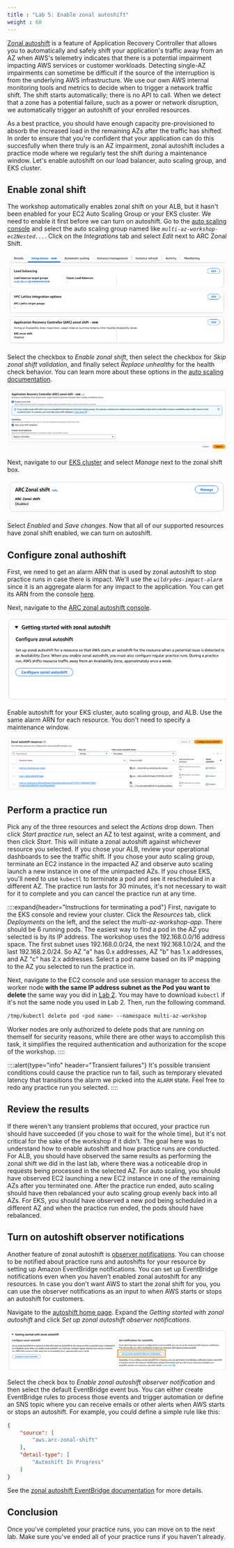```yaml
---
title : "Lab 5: Enable zonal autoshift"
weight : 60
---
```


[Zonal autoshift]((https://docs.aws.amazon.com/r53recovery/latest/dg/arc-zonal-autoshift.html)) is a feature of Application Recovery Controller that allows you to automatically and safely shift your application's traffic away from an AZ when AWS's telemetry indicates that there is a potential impairment impacting AWS services or customer workloads. Detecting single-AZ impairments can sometime be difficult if the source of the interruption is from the underlying AWS infrastructure. We use our own AWS internal monitoring tools and metrics to decide when to trigger a network traffic shift. The shift starts automatically; there is no API to call. When we detect that a zone has a potential failure, such as a power or network disruption, we automatically trigger an autoshift of your enrolled resources.

As a best practice, you should have enough capacity pre-provisioned to absorb the increased load in the remaining AZs after the traffic has shifted. In order to ensure that you're confident that your application can do this succesfully when there truly is an AZ impairment, zonal autoshift includes a practice mode where we regularly test the shift during a maintenance window. Let's enable autoshift on our load balancer, auto scaling group, and EKS cluster. 

## Enable zonal shift
The workshop automatically enables zonal shift on your ALB, but it hasn't been enabled for your EC2 Auto Scaling Group or your EKS cluster. We need to enable it first before we can turn on autoshift. Go to the [auto scaling console](https://console.aws.amazon.com/ec2/home#AutoScalingGroups:) and select the auto scaling group named like *`multi-az-workshop-ec2Nested...`*. Click on the *Integrations* tab and select *Edit* next to ARC Zonal Shift.

![asg-integrations](/static/asg-integrations.png)

Select the checkbox to *Enable zonal shift*, then select the checkbox for *Skip zonal shift validation*, and finally select *Replace unhealthy* for the health check behavior. You can learn more about these options in the [auto scaling documentation](https://docs.aws.amazon.com/autoscaling/ec2/userguide/ec2-auto-scaling-zonal-shift.html).

![asg-zonal-shift](/static/asg-zonal-shift.png)

Next, navigate to our [EKS cluster](https://console.aws.amazon.com/eks/clusters/multi-az-workshop-eks-cluster) and select *Manage* next to the zonal shift box.

![eks-zonal-shift-manage](/static/eks-zonal-shift-manage.png)

Select *Enabled* and *Save changes*. Now that all of our supported resources have zonal shift enabled, we can turn on autoshift.

## Configure zonal authoshift
First, we need to get an alarm ARN that is used by zonal autoshift to stop practice runs in case there is impact. We'll use the *`wildrydes-impact-alarm`* since it is an aggregate alarm for any impact to the application. You can get its ARN from the console [here](https://console.aws.amazon.com/cloudwatch/home#alarmsV2:alarm/wildrydes-impact-alarm).

Next, navigate to the [ARC zonal autoshift console](https://console.aws.amazon.com/route53recovery/zonalshift/home#/autoshift).

![configure-autoshift](/static/configure-autoshift.png)

Enable autoshift for your EKS cluster, auto scaling group, and ALB. Use the same alarm ARN for each resource. You don't need to specify a maintenance window.

![zonal-autoshift-resources](/static/zonal-autoshift-resources.png)

## Perform a practice run
Pick any of the three resources and select the *Actions* drop down. Then click *Start practice run*, select an AZ to test against, write a comment, and then click *Start*. This will initiate a zonal autoshift against whichever resource you selected. If you chose your ALB, review your operational dashboards to see the traffic shift. If you chose your auto scaling group, terminate an EC2 instance in the impacted AZ and observe auto scaling launch a new instance in one of the unimpacted AZs. If you chose EKS, you'll need to use `kubectl` to terminate a pod and see it rescheduled in a different AZ. The practice run lasts for 30 minutes, it's not necessary to wait for it to complete and you can cancel the practice run at any time.

::::expand{header="Instructions for terminating a pod"}
First, navigate to the EKS console and review your cluster. Click the *Resources* tab, click *Deployments* on the left, and the select the *multi-az-workshop-app*. There should be 6 running pods. The easiest way to find a pod in the AZ you selected is by its IP address. The workshop uses the 192.168.0.0/16 address space. The first subnet uses 192.168.0.0/24, the next 192.168.1.0/24, and the last 192.168.2.0/24. So AZ "a" has 0.x addresses, AZ "b" has 1.x addresses, and AZ "c" has 2.x addresses. Select a pod name based on its IP mapping to the AZ you selected to run the practice in.

Next, navigate to the EC2 console and use session manager to access the worker node **with the same IP address subnet as the Pod you want to delete** the same way you did in [Lab 2](/lab-2). You may have to download `kubectl` if it's not the same node you used in Lab 2. Then, run the following command.

```bash
/tmp/kubectl delete pod <pod name> --namespace multi-az-workshop
```

Worker nodes are only authorized to delete pods that are running on themself for security reasons, while there are other ways to accomplish this task, it simplifies the required authentication and authorization for the scope of the workshop.
::::

::::alert{type="info" header="Transient failures"}
It's possible transient conditions could cause the practice run to fail, such as temporary elevated latency that transitions the alarm we picked into the `ALARM` state. Feel free to redo any practice run you selected.
::::

## Review the results
If there weren't any transient problems that occured, your practice run should have succeeded (if you chose to wait for the whole time), but it's not critical for the sake of the workshop if it didn't. The goal here was to understand how to enable autoshift and how practice runs are conducted. For ALB, you should have observed the same results as performing the zonal shift we did in the last lab, where there was a noticeable drop in requests being processed in the selected AZ. For auto scaling, you should have observed EC2 launching a new EC2 instance in one of the remaining AZs after you terminated one. After the practice run ended, auto scaling should have then rebalanced your auto scaling group evenly back into all AZs. For EKS, you should have observed a new pod being scheduled in a different AZ and when the practice run ended, the pods should have rebalanced.

## Turn on autoshift observer notifications
Another feature of zonal autoshift is [observer notifications](https://docs.aws.amazon.com/r53recovery/latest/dg/arc-zonal-autoshift.how-it-works.notifications.html). You can choose to be notified about practice runs and autoshifts for your resource by setting up Amazon EventBridge notifications. You can set up EventBridge notifications even when you haven't enabled zonal autoshift for any resources. In case you don't want AWS to start the zonal shift for you, you can use the observer notifications as an input to when AWS starts or stops an autoshift for customers.

Navigate to the [autoshift home page](https:/console.aws.amazon.com/route53recovery/zonalshift/home#/autoshift). Expand the *Getting started with zonal autoshift* and click *Set up zonal autoshift observer notifications*.

![setup-observer-notifications](/static/setup-observer-notifications.png)

Select the check box to *Enable zonal autoshift observer notification* and then select the default EventBridge event bus. You can either create EventBridge rules to process those events and trigger automation or define an SNS topic where you can receive emails or other alerts when AWS starts or stops an autoshift. For example, you could define a simple rule like this:

```json
{
    "source": [
        "aws.arc-zonal-shift"
    ],
    "detail-type": [
        "Autoshift In Progress"
    ]
}
```
See the [zonal autoshift EventBridge documentation](https://docs.aws.amazon.com/r53recovery/latest/dg/eventbridge-zonal-autoshift.html) for more details.

## Conclusion
Once you've completed your practice runs, you can move on to the next lab. Make sure you've ended all of your practice runs if you haven't already.